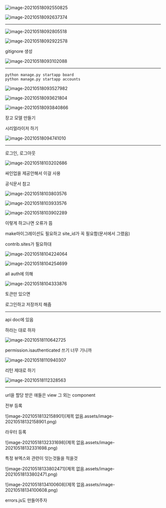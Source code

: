 ![image-20210518092550825](C:\Users\na0i\AppData\Roaming\Typora\typora-user-images\image-20210518092550825.png)



![image-20210518092637374](C:\Users\na0i\AppData\Roaming\Typora\typora-user-images\image-20210518092637374.png)



------------------



![image-20210518092805518](C:\Users\na0i\AppData\Roaming\Typora\typora-user-images\image-20210518092805518.png)



![image-20210518092922578](C:\Users\na0i\AppData\Roaming\Typora\typora-user-images\image-20210518092922578.png)



gitignore 생성

![image-20210518093102088](C:\Users\na0i\AppData\Roaming\Typora\typora-user-images\image-20210518093102088.png)



-----------

```
python manage.py startapp board
python manage.py startapp accounts
```



![image-20210518093527982](C:\Users\na0i\AppData\Roaming\Typora\typora-user-images\image-20210518093527982.png)

![image-20210518093621804](C:\Users\na0i\AppData\Roaming\Typora\typora-user-images\image-20210518093621804.png)

![image-20210518093840866](C:\Users\na0i\AppData\Roaming\Typora\typora-user-images\image-20210518093840866.png)



장고 모델 만들기

시리얼라이저 하기

![image-20210518094741010](C:\Users\na0i\AppData\Roaming\Typora\typora-user-images\image-20210518094741010.png)









-------



로그인, 로그아웃

![image-20210518103202686](C:\Users\na0i\AppData\Roaming\Typora\typora-user-images\image-20210518103202686.png)



싸인업을 제공안해서 이걸 사용

공식문서 참고

![image-20210518103803576](C:\Users\na0i\AppData\Roaming\Typora\typora-user-images\image-20210518103803576.png)



![image-20210518103933576](C:\Users\na0i\AppData\Roaming\Typora\typora-user-images\image-20210518103933576.png)

![image-20210518103902289](C:\Users\na0i\AppData\Roaming\Typora\typora-user-images\image-20210518103902289.png)



이렇게 하고나면 오류가 뜸

make마이그레이션도 필요하고 site_id가 꼭 필요함(문서에서 그랬음)

contrib.sites가 필요하대

![image-20210518104224064](C:\Users\na0i\AppData\Roaming\Typora\typora-user-images\image-20210518104224064.png)

![image-20210518104254699](C:\Users\na0i\AppData\Roaming\Typora\typora-user-images\image-20210518104254699.png)



all auth에 의해

![image-20210518104333876](C:\Users\na0i\AppData\Roaming\Typora\typora-user-images\image-20210518104333876.png)



토큰만 있으면

로그인하고 저장까지 해줌



-----------



api doc에 있음

하라는 대로 하자

![image-20210518110642725](C:\Users\na0i\AppData\Roaming\Typora\typora-user-images\image-20210518110642725.png)



permission.isauthenticated 쓰기 너무 기니까

![image-20210518110940307](C:\Users\na0i\AppData\Roaming\Typora\typora-user-images\image-20210518110940307.png)





리턴 제대로 하기

![image-20210518112328563](C:\Users\na0i\AppData\Roaming\Typora\typora-user-images\image-20210518112328563.png)



-------------------



url을 할당 받은 애들은 view 그 외는 component



전부 등록

![image-20210518132158901](제목 없음.assets/image-20210518132158901.png)



라우터 등록

![image-20210518132331698](제목 없음.assets/image-20210518132331698.png)





특정 뷰엑스와 관련이 잇는것들을 적을것

![image-20210518133802471](제목 없음.assets/image-20210518133802471.png)



![image-20210518134100608](제목 없음.assets/image-20210518134100608.png)



errors.js도 만들어주자


